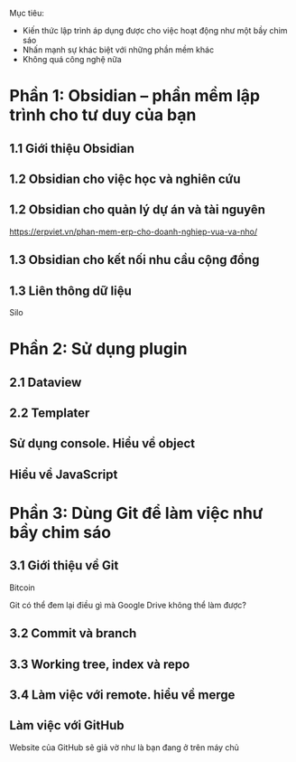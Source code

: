 Mục tiêu: 
- Kiến thức lập trình áp dụng được cho việc hoạt động như một bầy chim sáo
- Nhấn mạnh sự khác biệt với những phần mềm khác
- Không quá công nghệ nữa
# Phần 1: Obsidian – phần mềm lập trình cho tư duy của bạn
## 1.1 Giới thiệu Obsidian
## 1.2 Obsidian cho việc học và nghiên cứu
## 1.2 Obsidian cho quản lý dự án và tài nguyên
https://erpviet.vn/phan-mem-erp-cho-doanh-nghiep-vua-va-nho/
## 1.3 Obsidian cho kết nối nhu cầu cộng đồng
## 1.3 Liên thông dữ liệu
Silo
# Phần 2: Sử dụng plugin
## 2.1 Dataview 
## 2.2 Templater
## Sử dụng console. Hiểu về object  
## Hiểu về JavaScript
# Phần 3: Dùng Git để làm việc như bầy chim sáo
## 3.1 Giới thiệu về Git
Bitcoin

Git có thể đem lại điều gì mà Google Drive không thể làm được?
## 3.2 Commit và branch
## 3.3 Working tree, index và repo
## 3.4 Làm việc với remote. hiểu về merge
## Làm việc với GitHub
Website của GitHub sẽ giả vờ như là bạn đang ở trên máy chủ